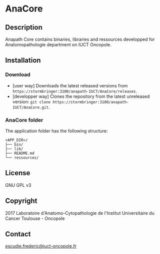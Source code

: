 # AnaCore

## Description
Anapath Core contains binaries, libraries and ressources developped for
Anatomopathologie department on IUCT Oncopole.

## Installation
### Download

* [user way] Downloads the latest released versions from `https://stormbringer:3100/anapath-IUCT/AnaCore/releases`.
* [developper way] Clones the repository from the latest unreleased version: `git clone https://stormbringer:3100/anapath-IUCT/AnaCore.git`.

### AnaCore folder
The application folder has the following structure:

    <APP_DIR>/
    ├── bin/
    ├── lib/
    ├── README.md
    └── ressources/

## License
GNU GPL v3

## Copyright
2017 Laboratoire d'Anatomo-Cytopathologie de l'Institut Universitaire du Cancer
Toulouse - Oncopole

## Contact
escudie.frederic@iuct-oncopole.fr
